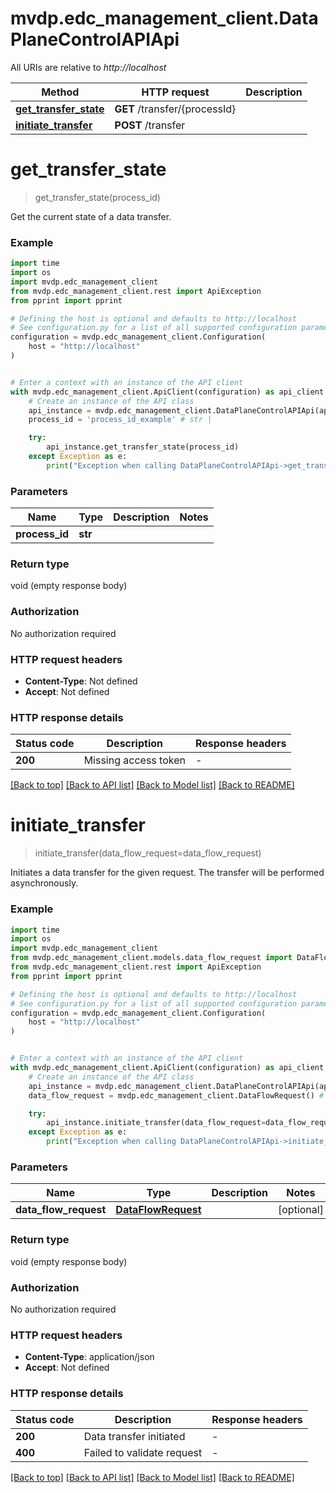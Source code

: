 # mvdp.edc_management_client.DataPlaneControlAPIApi

All URIs are relative to *http://localhost*

Method | HTTP request | Description
------------- | ------------- | -------------
[**get_transfer_state**](DataPlaneControlAPIApi.md#get_transfer_state) | **GET** /transfer/{processId} | 
[**initiate_transfer**](DataPlaneControlAPIApi.md#initiate_transfer) | **POST** /transfer | 


# **get_transfer_state**
> get_transfer_state(process_id)



Get the current state of a data transfer.

### Example

```python
import time
import os
import mvdp.edc_management_client
from mvdp.edc_management_client.rest import ApiException
from pprint import pprint

# Defining the host is optional and defaults to http://localhost
# See configuration.py for a list of all supported configuration parameters.
configuration = mvdp.edc_management_client.Configuration(
    host = "http://localhost"
)


# Enter a context with an instance of the API client
with mvdp.edc_management_client.ApiClient(configuration) as api_client:
    # Create an instance of the API class
    api_instance = mvdp.edc_management_client.DataPlaneControlAPIApi(api_client)
    process_id = 'process_id_example' # str | 

    try:
        api_instance.get_transfer_state(process_id)
    except Exception as e:
        print("Exception when calling DataPlaneControlAPIApi->get_transfer_state: %s\n" % e)
```


### Parameters

Name | Type | Description  | Notes
------------- | ------------- | ------------- | -------------
 **process_id** | **str**|  | 

### Return type

void (empty response body)

### Authorization

No authorization required

### HTTP request headers

 - **Content-Type**: Not defined
 - **Accept**: Not defined

### HTTP response details
| Status code | Description | Response headers |
|-------------|-------------|------------------|
**200** | Missing access token |  -  |

[[Back to top]](#) [[Back to API list]](../README.md#documentation-for-api-endpoints) [[Back to Model list]](../README.md#documentation-for-models) [[Back to README]](../README.md)

# **initiate_transfer**
> initiate_transfer(data_flow_request=data_flow_request)



Initiates a data transfer for the given request. The transfer will be performed asynchronously.

### Example

```python
import time
import os
import mvdp.edc_management_client
from mvdp.edc_management_client.models.data_flow_request import DataFlowRequest
from mvdp.edc_management_client.rest import ApiException
from pprint import pprint

# Defining the host is optional and defaults to http://localhost
# See configuration.py for a list of all supported configuration parameters.
configuration = mvdp.edc_management_client.Configuration(
    host = "http://localhost"
)


# Enter a context with an instance of the API client
with mvdp.edc_management_client.ApiClient(configuration) as api_client:
    # Create an instance of the API class
    api_instance = mvdp.edc_management_client.DataPlaneControlAPIApi(api_client)
    data_flow_request = mvdp.edc_management_client.DataFlowRequest() # DataFlowRequest |  (optional)

    try:
        api_instance.initiate_transfer(data_flow_request=data_flow_request)
    except Exception as e:
        print("Exception when calling DataPlaneControlAPIApi->initiate_transfer: %s\n" % e)
```


### Parameters

Name | Type | Description  | Notes
------------- | ------------- | ------------- | -------------
 **data_flow_request** | [**DataFlowRequest**](DataFlowRequest.md)|  | [optional] 

### Return type

void (empty response body)

### Authorization

No authorization required

### HTTP request headers

 - **Content-Type**: application/json
 - **Accept**: Not defined

### HTTP response details
| Status code | Description | Response headers |
|-------------|-------------|------------------|
**200** | Data transfer initiated |  -  |
**400** | Failed to validate request |  -  |

[[Back to top]](#) [[Back to API list]](../README.md#documentation-for-api-endpoints) [[Back to Model list]](../README.md#documentation-for-models) [[Back to README]](../README.md)

